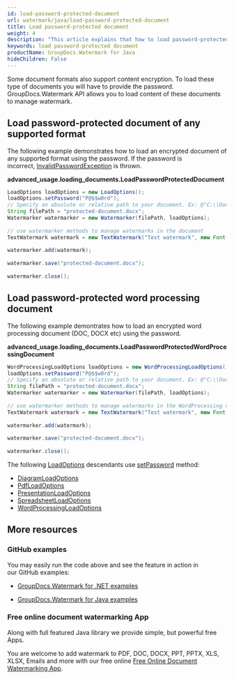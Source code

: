 ```yaml
---
id: load-password-protected-document
url: watermark/java/load-password-protected-document
title: Load password-protected document
weight: 4
description: "This article explains that how to load password-protected document while using GroupDocs. Watermarks Java API."
keywords: load password-protected document
productName: GroupDocs.Watermark for Java
hideChildren: False
---
```

Some document formats also support content encryption. To load these type of documents you will have to provide the password. GroupDocs.Watermark API allows you to load content of these documents to manage watermark.

## Load password-protected document of any supported format

The following example demonstrates how to load an encrypted document of any supported format using the password. If the password is incorrect, [InvalidPasswordException](https://reference.groupdocs.com/watermark/java/com.groupdocs.watermark.exceptions/InvalidPasswordException) is thrown.

**advanced\_usage.loading\_documents.LoadPasswordProtectedDocument**

```java
LoadOptions loadOptions = new LoadOptions();                                                                                   
loadOptions.setPassword("P@$$w0rd");                                                                                           
// Specify an absolute or relative path to your document. Ex: @"C:\\Docs\\protected-document.docx"
String filePath = "protected-document.docx";                                                                           
Watermarker watermarker = new Watermarker(filePath, loadOptions);                                                              
                                                                                                                               
// use watermarker methods to manage watermarks in the document                                                                
TextWatermark watermark = new TextWatermark("Test watermark", new Font("Arial", 12));                                          
                                                                                                                               
watermarker.add(watermark);                                                                                                    
                                                                                                                               
watermarker.save("protected-document.docx");                                                                          
                                                                                                                               
watermarker.close();                                                                                                         
```

## Load password-protected word processing document

The following example demontrates how to load an encrypted word processing document (DOC, DOCX etc) using the password.

**advanced\_usage.loading\_documents.LoadPasswordProtectedWordProcessingDocument**

```java
WordProcessingLoadOptions loadOptions = new WordProcessingLoadOptions();                                                       
loadOptions.setPassword("P@$$w0rd");                                                                                           
// Specify an absolute or relative path to your document. Ex: @"C:\\Docs\\protected-document.docx"
String filePath = "protected-document.docx";                                                                           
Watermarker watermarker = new Watermarker(filePath, loadOptions);                                                              
                                                                                                                               
// use watermarker methods to manage watermarks in the WordProcessing document                                                 
TextWatermark watermark = new TextWatermark("Test watermark", new Font("Arial", 12));                                          
                                                                                                                               
watermarker.add(watermark);                                                                                                    
                                                                                                                               
watermarker.save("protected-document.docx");                                                                          
                                                                                                                               
watermarker.close();                                                                                                         

```

The following [LoadOptions](https://reference.groupdocs.com/watermark/java/com.groupdocs.watermark.options/LoadOptions) descendants use [setPassword](https://reference.groupdocs.com/watermark/java/com.groupdocs.watermark.options/LoadOptions#setPassword(java.lang.String)) method:

*   [DiagramLoadOptions](https://reference.groupdocs.com/watermark/java/com.groupdocs.watermark.options/DiagramLoadOptions)
*   [PdfLoadOptions](https://reference.groupdocs.com/watermark/java/com.groupdocs.watermark.options/PdfLoadOptions)
*   [PresentationLoadOptions](https://reference.groupdocs.com/watermark/java/com.groupdocs.watermark.options/PresentationLoadOptions)
*   [SpreadsheetLoadOptions](https://reference.groupdocs.com/watermark/java/com.groupdocs.watermark.options/SpreadsheetLoadOptions)
*   [WordProcessingLoadOptions](https://reference.groupdocs.com/watermark/java/com.groupdocs.watermark.options/WordProcessingLoadOptions)

## More resources

### GitHub examples

You may easily run the code above and see the feature in action in our GitHub examples:

*   [GroupDocs.Watermark for .NET examples](https://github.com/groupdocs-watermark/GroupDocs.Watermark-for-.NET)
    
*   [GroupDocs.Watermark for Java examples](https://github.com/groupdocs-watermark/GroupDocs.Watermark-for-Java)
    

### Free online document watermarking App

Along with full featured Java library we provide simple, but powerful free Apps.

You are welcome to add watermark to PDF, DOC, DOCX, PPT, PPTX, XLS, XLSX, Emails and more with our free online [Free Online Document Watermarking App](https://products.groupdocs.app/watermark).

